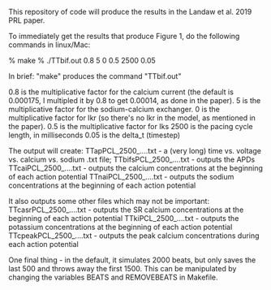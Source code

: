 This repository of code will produce the results in the Landaw et al. 2019 PRL paper. 

To immediately get the results that produce Figure 1, do the following commands in linux/Mac:

% make 
% ./TTbif.out 0.8 5 0 0.5 2500 0.05 

In brief: 
"make" produces the command "TTbif.out"

0.8 is the multiplicative factor for the calcium current (the default is 0.000175, I multipled it by 0.8 to get 0.00014, as done in the paper).
5 is the multiplicative factor for the sodium-calcium exchanger.
0 is the multiplicative factor for Ikr (so there's no Ikr in the model, as mentioned in the paper).
0.5 is the multiplicative factor for Iks
2500 is the pacing cycle length, in milliseconds
0.05 is the delta_t (timestep)

The output will create: 
TTapPCL_2500_....txt - a (very long) time vs. voltage vs. calcium vs. sodium .txt file;
TTbifsPCL_2500_....txt - outputs the APDs
TTcaiPCL_2500_....txt - outputs the calcium concentrations at the beginning of each action potential
TTnaiPCL_2500_....txt - outputs the sodium concentrations at the beginning of each action potential

It also outputs some other files which may not be important:
TTcasrPCL_2500_....txt - outputs the SR calcium concentrations at the beginning of each action potential
TTkiPCL_2500_....txt - outputs the potassium concentrations at the beginning of each action potential
TTcpeakPCL_2500_....txt - outputs the peak calcium concentrations during each action potential

One final thing - in the default, it simulates 2000 beats, but only saves the last 500 and throws away the first 1500. This can be manipulated by changing the variables BEATS and REMOVEBEATS in Makefile. 
